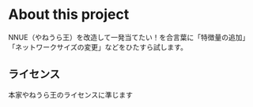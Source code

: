 # About this project

NNUE（やねうら王）を改造して一発当てたい！を合言葉に「特徴量の追加」「ネットワークサイズの変更」などをひたすら試します。

## ライセンス

本家やねうら王のライセンスに準じます
